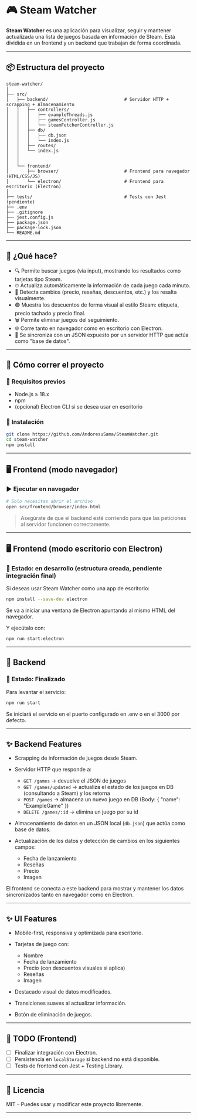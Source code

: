 # 🎮 Steam Watcher

**Steam Watcher** es una aplicación para visualizar, seguir y mantener actualizada una lista de juegos basada en información de Steam. Está dividida en un frontend y un backend que trabajan de forma coordinada.

---

## 📦 Estructura del proyecto

```
steam-watcher/
│
├── src/
│   ├── backend/                             # Servidor HTTP + scrapping + Almacenamiento
│   │   ├── controllers/
│   │   │   ├── exampleThreads.js
│   │   │   ├── gamesController.js
│   │   │   └── steamFetcherController.js
│   │   ├── db/
│   │   │   ├── db.json                     
│   │   │   └── index.js
│   │   ├── routes/                         
│   │   └── index.js
│   │    
│   │
│   └── frontend/
│       ├── browser/                         # Frontend para navegador (HTML/CSS/JS)
│       └── electron/                        # Frontend para escritorio (Electron)
│
├── tests/                                   # Tests con Jest (pendiente)
├── .env
├── .gitignore
├── jest.config.js
├── package.json
├── package-lock.json
└── README.md
```

---

## 🚀 ¿Qué hace?

- 🔍 Permite buscar juegos (vía input), mostrando los resultados como tarjetas tipo Steam.
- ⏱ Actualiza automáticamente la información de cada juego cada minuto.
- 🧩 Detecta cambios (precio, reseñas, descuentos, etc.) y los resalta visualmente.
- 🟢 Muestra los descuentos de forma visual al estilo Steam: etiqueta, precio tachado y precio final.
- 🗑 Permite eliminar juegos del seguimiento.
- 🌐 Corre tanto en navegador como en escritorio con Electron.
- 🧠 Se sincroniza con un JSON expuesto por un servidor HTTP que actúa como "base de datos".

---

## 🔧 Cómo correr el proyecto

### 📁 Requisitos previos

- Node.js ≥ 18.x
- npm
- (opcional) Electron CLI si se desea usar en escritorio

### 📍 Instalación

```bash
git clone https://github.com/AndoresuSama/SteamWatcher.git
cd steam-watcher
npm install
````

---

## 🖥 Frontend (modo navegador)

### ▶️ Ejecutar en navegador

```bash
# Solo necesitas abrir el archivo
open src/frontend/browser/index.html
```

> Asegúrate de que el backend esté corriendo para que las peticiones al servidor funcionen correctamente.

---

## 🖥 Frontend (modo escritorio con Electron)

### 🧪 Estado: **en desarrollo** (estructura creada, pendiente integración final)

Si deseas usar Steam Watcher como una app de escritorio:

```bash
npm install --save-dev electron
```

Se va a iniciar una ventana de Electron apuntando al mismo HTML del navegador.

Y ejecútalo con:

```bash
npm run start:electron
```

---

## 🧠 Backend

### 🧪 Estado: **Finalizado**

Para levantar el servicio:

```bash
npm run start
```

Se iniciará el servicio en el puerto configurado en .env o en el 3000 por defecto.

---

## ✨ Backend Features

* Scrapping de información de juegos desde Steam.
* Servidor HTTP que responde a:

  * `GET /games` → devuelve el JSON de juegos
  * `GET /games/updated` → actualiza el estado de los juegos en DB (consultando a Steam) y los retorna
  * `POST /games` → almacena un nuevo juego en DB (Body: { "name": "ExampleGame" })
  * `DELETE /games/:id` → elimina un juego por su id
* Almacenamiento de datos en un JSON local (`db.json`) que actúa como base de datos.
* Actualización de los datos y detección de cambios en los siguientes campos:
  
  * Fecha de lanzamiento
  * Reseñas
  * Precio
  * Imagen 

El frontend se conecta a este backend para mostrar y mantener los datos sincronizados tanto en navegador como en Electron.

---

## ✨ UI Features

* Mobile-first, responsiva y optimizada para escritorio.
* Tarjetas de juego con:

  * Nombre
  * Fecha de lanzamiento
  * Precio (con descuentos visuales si aplica)
  * Reseñas
  * Imagen
* Destacado visual de datos modificados.
* Transiciones suaves al actualizar información.
* Botón de eliminación de juegos.

---

## 📌 TODO (Frontend)

* [ ] Finalizar integración con Electron.
* [ ] Persistencia en `localStorage` si backend no está disponible.
* [ ] Tests de frontend con Jest + Testing Library.

---

## 📝 Licencia

MIT – Puedes usar y modificar este proyecto libremente.

---
